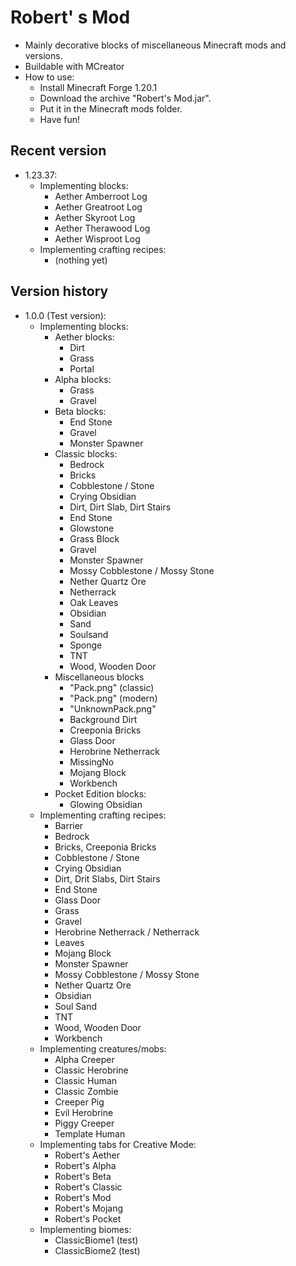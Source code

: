 # Robert' s Mod

- Mainly decorative blocks of miscellaneous Minecraft mods and versions.
- Buildable with MCreator
- How to use:
  - Install Minecraft Forge 1.20.1
  - Download the archive "Robert's Mod.jar".
  - Put it in the Minecraft mods folder.
  - Have fun!

## Recent version

- 1.23.37:
  - Implementing blocks:
    - Aether Amberroot Log
    - Aether Greatroot Log
    - Aether Skyroot Log
    - Aether Therawood Log
    - Aether Wisproot Log
  - Implementing crafting recipes:
    - (nothing yet)

## Version history

- 1.0.0 (Test version):
  - Implementing blocks:
    - Aether blocks:
      - Dirt
      - Grass
      - Portal
    - Alpha blocks:
      - Grass
      - Gravel
    - Beta blocks:
      - End Stone
      - Gravel
      - Monster Spawner
    - Classic blocks:
      - Bedrock
      - Bricks
      - Cobblestone / Stone
      - Crying Obsidian
      - Dirt, Dirt Slab, Dirt Stairs
      - End Stone
      - Glowstone
      - Grass Block
      - Gravel
      - Monster Spawner
      - Mossy Cobblestone / Mossy Stone
      - Nether Quartz Ore
      - Netherrack
      - Oak Leaves
      - Obsidian
      - Sand
      - Soulsand
      - Sponge
      - TNT
      - Wood, Wooden Door
    - Miscellaneous blocks
      - "Pack.png" (classic)
      - "Pack.png" (modern)
      - "UnknownPack.png"
      - Background Dirt
      - Creeponia Bricks
      - Glass Door
      - Herobrine Netherrack
      - MissingNo
      - Mojang Block
      - Workbench
    - Pocket Edition blocks:
      - Glowing Obsidian
  - Implementing crafting recipes:
    - Barrier
    - Bedrock
    - Bricks, Creeponia Bricks
    - Cobblestone / Stone
    - Crying Obsidian
    - Dirt, Drit Slabs, Dirt Stairs
    - End Stone
    - Glass Door
    - Grass
    - Gravel
    - Herobrine Netherrack / Netherrack
    - Leaves
    - Mojang Block
    - Monster Spawner
    - Mossy Cobblestone / Mossy Stone
    - Nether Quartz Ore
    - Obsidian
    - Soul Sand
    - TNT
    - Wood, Wooden Door
    - Workbench
  - Implementing creatures/mobs:
    - Alpha Creeper
    - Classic Herobrine
    - Classic Human
    - Classic Zombie
    - Creeper Pig
    - Evil Herobrine
    - Piggy Creeper
    - Template Human
  - Implementing tabs for Creative Mode:
    - Robert's Aether
    - Robert's Alpha
    - Robert's Beta
    - Robert's Classic
    - Robert's Mod
    - Robert's Mojang
    - Robert's Pocket
  - Implementing biomes:
    - ClassicBiome1 (test)
    - ClassicBiome2 (test)
